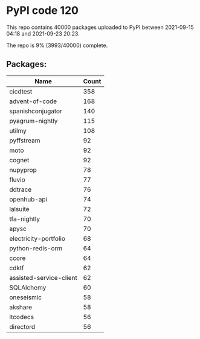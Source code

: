 # PyPI code 120

This repo contains 40000 packages uploaded to PyPI between 
2021-09-15 04:18 and 2021-09-23 20:23.

The repo is 9% (3993/40000) complete.

## Packages:

| Name  | Count |
| ----- | ----- |
| cicdtest | 358 |
| advent-of-code | 168 |
| spanishconjugator | 140 |
| pyagrum-nightly | 115 |
| utilmy | 108 |
| pyffstream | 92 |
| moto | 92 |
| cognet | 92 |
| nupyprop | 78 |
| fluvio | 77 |
| ddtrace | 76 |
| openhub-api | 74 |
| lalsuite | 72 |
| tfa-nightly | 70 |
| apysc | 70 |
| electricity-portfolio | 68 |
| python-redis-orm | 64 |
| ccore | 64 |
| cdktf | 62 |
| assisted-service-client | 62 |
| SQLAlchemy | 60 |
| oneseismic | 58 |
| akshare | 58 |
| ltcodecs | 56 |
| directord | 56 |


